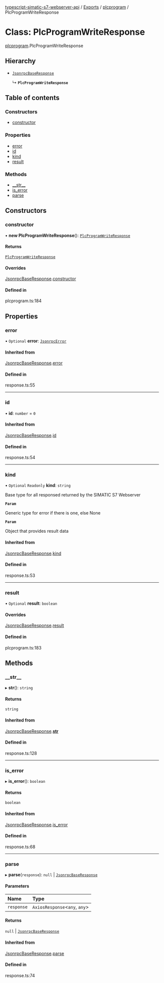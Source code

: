 [typescript-simatic-s7-webserver-api](../README.md) / [Exports](../modules.md) / [plcprogram](../modules/plcprogram.md) / PlcProgramWriteResponse

# Class: PlcProgramWriteResponse

[plcprogram](../modules/plcprogram.md).PlcProgramWriteResponse

## Hierarchy

- [`JsonrpcBaseResponse`](response.JsonrpcBaseResponse.md)

  ↳ **`PlcProgramWriteResponse`**

## Table of contents

### Constructors

- [constructor](plcprogram.PlcProgramWriteResponse.md#constructor)

### Properties

- [error](plcprogram.PlcProgramWriteResponse.md#error)
- [id](plcprogram.PlcProgramWriteResponse.md#id)
- [kind](plcprogram.PlcProgramWriteResponse.md#kind)
- [result](plcprogram.PlcProgramWriteResponse.md#result)

### Methods

- [\_\_str\_\_](plcprogram.PlcProgramWriteResponse.md#__str__)
- [is\_error](plcprogram.PlcProgramWriteResponse.md#is_error)
- [parse](plcprogram.PlcProgramWriteResponse.md#parse)

## Constructors

### constructor

• **new PlcProgramWriteResponse**(): [`PlcProgramWriteResponse`](plcprogram.PlcProgramWriteResponse.md)

#### Returns

[`PlcProgramWriteResponse`](plcprogram.PlcProgramWriteResponse.md)

#### Overrides

[JsonrpcBaseResponse](response.JsonrpcBaseResponse.md).[constructor](response.JsonrpcBaseResponse.md#constructor)

#### Defined in

plcprogram.ts:184

## Properties

### error

• `Optional` **error**: [`JsonrpcError`](response.JsonrpcError.md)

#### Inherited from

[JsonrpcBaseResponse](response.JsonrpcBaseResponse.md).[error](response.JsonrpcBaseResponse.md#error)

#### Defined in

response.ts:55

___

### id

• **id**: `number` = `0`

#### Inherited from

[JsonrpcBaseResponse](response.JsonrpcBaseResponse.md).[id](response.JsonrpcBaseResponse.md#id)

#### Defined in

response.ts:54

___

### kind

• `Optional` `Readonly` **kind**: `string`

Base type for all responsed returned by the SIMATIC S7 Webserver

**`Param`**

Generic type for error if there is one, else None

**`Param`**

Object that provides result data

#### Inherited from

[JsonrpcBaseResponse](response.JsonrpcBaseResponse.md).[kind](response.JsonrpcBaseResponse.md#kind)

#### Defined in

response.ts:53

___

### result

• `Optional` **result**: `boolean`

#### Overrides

[JsonrpcBaseResponse](response.JsonrpcBaseResponse.md).[result](response.JsonrpcBaseResponse.md#result)

#### Defined in

plcprogram.ts:183

## Methods

### \_\_str\_\_

▸ **__str__**(): `string`

#### Returns

`string`

#### Inherited from

[JsonrpcBaseResponse](response.JsonrpcBaseResponse.md).[__str__](response.JsonrpcBaseResponse.md#__str__)

#### Defined in

response.ts:128

___

### is\_error

▸ **is_error**(): `boolean`

#### Returns

`boolean`

#### Inherited from

[JsonrpcBaseResponse](response.JsonrpcBaseResponse.md).[is_error](response.JsonrpcBaseResponse.md#is_error)

#### Defined in

response.ts:68

___

### parse

▸ **parse**(`response`): ``null`` \| [`JsonrpcBaseResponse`](response.JsonrpcBaseResponse.md)

#### Parameters

| Name | Type |
| :------ | :------ |
| `response` | `AxiosResponse`\<`any`, `any`\> |

#### Returns

``null`` \| [`JsonrpcBaseResponse`](response.JsonrpcBaseResponse.md)

#### Inherited from

[JsonrpcBaseResponse](response.JsonrpcBaseResponse.md).[parse](response.JsonrpcBaseResponse.md#parse)

#### Defined in

response.ts:74
